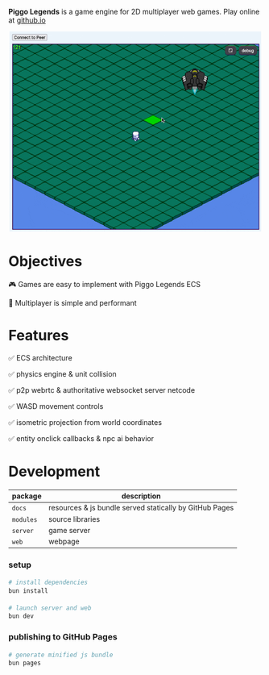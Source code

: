 __Piggo Legends__ is a game engine for 2D multiplayer web games. Play online at [github.io](https://alexanderclarktx.github.io/piggo-legends/)

<p align="center">
  <img src="piggo-legends.gif" style="width:500px">
</p>

# Objectives

🎮 Games are easy to implement with Piggo Legends ECS

👾 Multiplayer is simple and performant

# Features

✅ ECS architecture

✅ physics engine & unit collision

✅ p2p webrtc & authoritative websocket server netcode

✅ WASD movement controls

✅ isometric projection from world coordinates

✅ entity onclick callbacks & npc ai behavior

# Development

|package|description|
|--|--|
|`docs`| resources & js bundle served statically by GitHub Pages
|`modules`| source libraries
|`server`| game server
|`web`| webpage

### setup

```bash
# install dependencies
bun install

# launch server and web
bun dev
```

### publishing to GitHub Pages
```bash
# generate minified js bundle
bun pages
```
